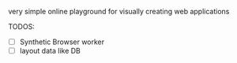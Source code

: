 very simple online playground for visually creating web applications

TODOS:

- [ ] Synthetic Browser worker
- [ ] layout data like DB